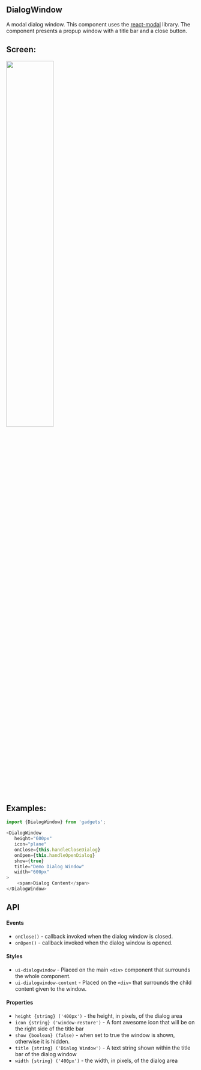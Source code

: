 <a name="module_DialogWindow"></a>

## DialogWindow
A modal dialog window.  This component uses the [react-modal](https://github.com/reactjs/react-modal)library.  The component presents a propup window with a title bar and aclose button.## Screen:<img src="https://github.com/jmquigley/gadgets/blob/master/images/dialogWindow.png" width="50%" />## Examples:```javascriptimport {DialogWindow} from 'gadgets';<DialogWindow   height="600px"   icon="plane"   onClose={this.handleCloseDialog}   onOpen={this.handleOpenDialog}   show={true}   title="Demo Dialog Window"   width="600px">    <span>Dialog Content</span></DialogWindow>```## API#### Events- `onClose()` - callback invoked when the dialog window is closed.- `onOpen()` - callback invoked when the dialog window is opened.#### Styles- `ui-dialogwindow` - Placed on the main `<div>` component that surroundsthe whole component.- `ui-dialogwindow-content` - Placed on the `<div>` that surrounds the childcontent given to the window.#### Properties- `height {string} ('400px')` - the height, in pixels, of the dialog area- `icon {string} ('window-restore')` - A font awesome icon that will be onthe right side of the title bar- `show {boolean} (false)` - when set to true the window is shown, otherwiseit is hidden.- `title {string} ('Dialog Window')` - A text string shown within the titlebar of the dialog window- `width {string} ('400px')` - the width, in pixels, of the dialog area

